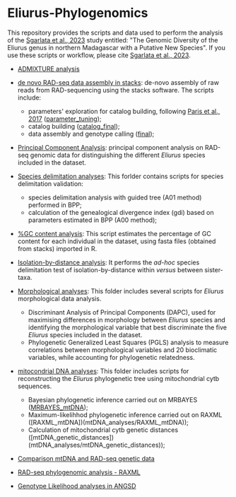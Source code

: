 # Eliurus-Phylogenomics

This repository provides the scripts and data used to perform the analysis of the [Sgarlata et al., 2023](https://www.biorxiv.org/content/10.1101/2022.10.21.513246v1) study entitled: "The Genomic Diversity of the Eliurus genus in northern Madagascar with a Putative New Species".
If you use these scripts or workflow, please cite [Sgarlata et al., 2023](https://www.biorxiv.org/content/10.1101/2022.10.21.513246v1).

* [ADMIXTURE analysis](ADMIXTURE)


* [de novo RAD-seq data assembly in stacks](stacks): de-novo assembly of raw reads from RAD-sequencing using the stacks software. The scripts include:
   * parameters' exploration for catalog building, following [Paris et al., 2017](https://besjournals.onlinelibrary.wiley.com/doi/10.1111/2041-210X.12775) ([parameter_tuning](stacks/parameter_tuning));
   * catalog building ([catalog_final](stacks/catalog_final));
   * data assembly and genotype calling ([final](stacks/final));

* [Principal Component Analysis](pca): principal component analysis on RAD-seq genomic data for distinguishing the different *Eliurus* species included in the dataset.

* [Species delimitation analyses](BPP_and_gdi): This forlder contains scripts for species delimitation validation:
   * species delimitation analysis with guided tree (A01 method) performed in BPP;
   * calculation of the genealogical divergence index (gdi) based on parameters estimated in BPP (A00 method);

* [%GC content analysis](GCcontent): This script estimates the percentage of GC content for each individual in the dataset, using fasta files (obtained from stacks) imported in R. 

* [Isolation-by-distance analysis](IBD): It performs the *ad-hoc* species delimitation test of isolation-by-distance within *versus* between sister-taxa.

* [Morphological analyses](morphology): This folder includes several scripts for *Eliurus* morphological data analysis.
   * Discriminant Analysis of Principal Components (DAPC), used for maximising differences in morphology between *Eliurus* species and identifying the morphological variable that best discriminate the five *Eliurus* species included in the dataset.
   * Phylogenetic Generalized Least Squares (PGLS) analysis to measure correlations between morphological variables and 20 bioclimatic variables, while accounting for phylogenetic relatedness.

 
* [mitocondrial DNA analyses](mtDNA_analyses): This folder includes scripts for reconstructing the *Eliurus* phylogenetic tree using mitochondrial cytb sequences.
   * Bayesian phylogenetic inference carried out on MRBAYES ([MRBAYES_mtDNA](mtDNA_analysis/MRBAYES_mtDNA));
   * Maximum-likelihhod phylogenetic inference carried out on RAXML ([RAXML_mtDNA])(mtDNA_analyses/RAXML_mtDNA));
   * Calculation of mitochondrial cytb genetic distances ([mtDNA_genetic_distances])(mtDNA_analyses/mtDNA_genetic_distances));

* [Comparison mtDNA and RAD-seq genetic data](mtDNAvsRAD)

* [RAD-seq phylogenomic analysis - RAXML](RAXML)

* [Genotype Likelihood analyses in ANGSD](ANGSD)

